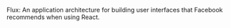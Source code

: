 Flux: An application architecture for building user interfaces that Facebook recommends when using React.